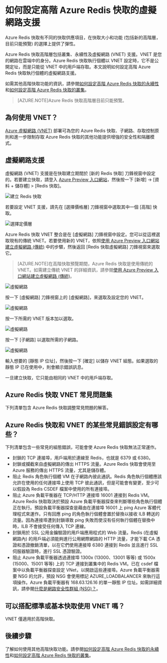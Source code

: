 <properties 
	pageTitle="如何設定高階 Azure Redis 快取的虛擬網路支援" 
	description="了解如何建立和管理高階層 Azure Redis 快取執行個體的虛擬網路支援" 
	services="redis-cache" 
	documentationCenter="" 
	authors="steved0x" 
	manager="dwrede" 
	editor=""/>

<tags 
	ms.service="cache" 
	ms.workload="tbd" 
	ms.tgt_pltfrm="cache-redis" 
	ms.devlang="na" 
	ms.topic="article" 
	ms.date="09/30/2015" 
	ms.author="sdanie"/>

# 如何設定高階 Azure Redis 快取的虛擬網路支援
Azure Redis 快取有不同的快取供應項目，在快取大小和功能 (包括新的高階層，目前只能預覽) 的選擇上提供了彈性。

Azure Redis 快取高階層包括叢集、永續性及虛擬網路 (VNET) 支援。VNET 是您的網路在雲端中的身分。Azure Redis 快取執行個體以 VNET 設定時，它不是公開定址，而是只能從 VNET 中的用戶端存取。本文說明如何設定高階 Azure Redis 快取執行個體的虛擬網路支援。

如需其他高階快取功能的資訊，請參閱[如何設定高階 Azure Redis 快取的永續性](cache-how-to-premium-persistence.md)和[如何設定高階 Azure Redis 快取的叢集](cache-how-to-premium-clustering.md)。

>[AZURE.NOTE]Azure Redis 快取高階層目前只能預覽。

## 為何使用 VNET？
[Azure 虛擬網路 (VNET)](https://azure.microsoft.com/zh-TW/services/virtual-network/) 部署可為您的 Azure Redis 快取、子網路、存取控制原則和進一步限制存取 Azure Redis 快取的其他功能提供增強的安全性和隔離模式。

## 虛擬網路支援
虛擬網路 (VNET) 支援是在快取建立期間於 [新的 Redis 快取] 刀鋒視窗中設定的。若要建立快取，請登入 [Azure Preview 入口網站](https://portal.azure.com)，然後按一下 [新增] -> [資料 + 儲存體] > [Redis 快取]。

![建立 Redis 快取][redis-cache-new-cache-menu]

若要設定 VNET 支援，請先在 [選擇價格層] 刀鋒視窗中選取其中一個 [高階] 快取。

![選擇定價層][redis-cache-premium-pricing-tier]

Azure Redis 快取 VNET 整合是在 [虛擬網路] 刀鋒視窗中設定。您可以從這裡選取現有的傳統 VNET。若要使用新的 VNET，依照[使用 Azure Preview 入口網站建立虛擬網路 (傳統)](../virtual-network/virtual-networks-create-vnet-classic-pportal.md) 中的步驟，然後返回 [Redis 快取虛擬網路] 刀鋒視窗來選取它。

>[AZURE.NOTE]在高階快取預覽期間，Azure Redis 快取是使用傳統的 VNET。如需建立傳統 VNET 的詳細資訊，請參閱[使用 Azure Preview 入口網站建立虛擬網路 (傳統)](../virtual-network/virtual-networks-create-vnet-classic-pportal.md)。

![虛擬網路][redis-cache-vnet]

按一下 [虛擬網路] 刀鋒視窗上的 [虛擬網路]，來選取及設定您的 VNET。

![虛擬網路][redis-cache-vnet-select]

按一下所需的 VNET 版本加以選取。

![虛擬網路][redis-cache-vnet-subnet]

按一下 [子網路] 以選取所需的子網路。

![虛擬網路][redis-cache-vnet-ip]

輸入想要的 [靜態 IP 位址]，然後按一下 [確定] 以儲存 VNET 組態。如果選取的靜態 IP 已在使用中，則會顯示錯誤訊息。

一旦建立快取，它只能由相同的 VNET 中的用戶端存取。

## Azure Redis 快取 VNET 常見問題集

下列清單包含 Azure Redis 快取調整常見問題的解答。

## Azure Redis 快取和 VNET 的某些常見錯誤設定有哪些？

下列清單包含一些常見的組態錯誤，可能會使 Azure Redis 快取無法正常運作。

-	封鎖的 TCP 連接埠，用戶端用於連線至 Redis，也就是 6379 或 6380。
-	封鎖或攔截來自虛擬網路的傳出 HTTPS 流量。Azure Redis 快取會使用至 Azure 服務的傳出 HTTPS 流量，尤其是儲存體。
-	阻止 Redis 角色執行個體 VM 在子網路內彼此通訊。Redis 角色執行個體應該允許在使用的任何連接埠上使用 TCP 彼此通訊，但是可能會有變更，至少可以假設為 Redis CSDEF 檔案中使用的所有連接埠。
-	阻止 Azure 負載平衡器在 TCP/HTTP 連接埠 16001 連接到 Redis VM。Azure Redis 快取取決於預設 Azure 負載平衡器探查來判斷哪些角色執行個體正在執行。預設負載平衡器探查是藉由在連接埠 16001 上 ping Azure 客體代理程式來運作。只有回應 ping 的角色執行個體會置於替換以接收 ILB 轉送的流量。因為連接埠遭到封鎖導致 ping 失敗而使沒有任何執行個體在替換中時，ILB 不會接受任何傳入 TCP 連線。
-	封鎖用於 SSL 公用金鑰驗證的用戶端應用程式的 Web 流量。Redis (在虛擬網路內) 的用戶端必須能夠進行公用網際網路的 HTTP 流量，才能下載 CA 憑證和憑證撤銷清單，以在它們使用連接埠 6380 連接到 Redis 並且進行 SSL 伺服器驗證時，進行 SSL 憑證驗證。
-	阻止 Azure 負載平衡器透過連接埠 1300x (13000、13001 等等) 或 1500x (15000、15001 等等) 上的 TCP 連接到叢集中的 Redis VM。已在 csdef 檔案中以負載平衡器探查設定 VNet，以開啟這些連接埠。Azure 負載平衡器需要 NSG 的允許，預設 NSG 會使用標記 AZURE\_LOADBALANCER 來執行這項操作。Azure 負載平衡器有 168.63.126.16 的單一靜態 IP 位址。如需詳細資訊，請參閱[什麼是網路安全性群組 (NSG)？](..\virtual-network\virtual-networks-nsg.md)。

## 可以搭配標準或基本快取使用 VNET 嗎？

VNET 僅適用於高階快取。

## 後續步驟

了解如何使用其他高階快取功能。請參閱[如何設定高階 Azure Redis 快取的永續性](cache-how-to-premium-persistence.md)和[如何設定高階 Azure Redis 快取的叢集](cache-how-to-premium-clustering.md)。





  
<!-- IMAGES -->

[redis-cache-new-cache-menu]: ./media/cache-how-to-premium-vnet/redis-cache-new-cache-menu.png

[redis-cache-premium-pricing-tier]: ./media/cache-how-to-premium-vnet/redis-cache-premium-pricing-tier.png

[redis-cache-vnet]: ./media/cache-how-to-premium-vnet/redis-cache-vnet.png

[redis-cache-vnet-select]: ./media/cache-how-to-premium-vnet/redis-cache-vnet-select.png

[redis-cache-vnet-ip]: ./media/cache-how-to-premium-vnet/redis-cache-vnet-ip.png

[redis-cache-vnet-subnet]: ./media/cache-how-to-premium-vnet/redis-cache-vnet-subnet.png

<!---HONumber=Oct15_HO1-->